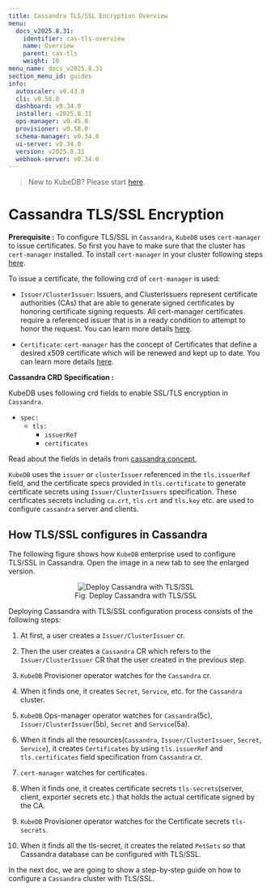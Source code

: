 ```yaml
---
title: Cassandra TLS/SSL Encryption Overview
menu:
  docs_v2025.8.31:
    identifier: cas-tls-overview
    name: Overview
    parent: cas-tls
    weight: 10
menu_name: docs_v2025.8.31
section_menu_id: guides
info:
  autoscaler: v0.43.0
  cli: v0.58.0
  dashboard: v0.34.0
  installer: v2025.8.31
  ops-manager: v0.45.0
  provisioner: v0.58.0
  schema-manager: v0.34.0
  ui-server: v0.34.0
  version: v2025.8.31
  webhook-server: v0.34.0
---
```


> New to KubeDB? Please start [here](/docs/v2025.8.31/README).

# Cassandra TLS/SSL Encryption

**Prerequisite :** To configure TLS/SSL in `Cassandra`, `KubeDB` uses `cert-manager` to issue certificates. So first you have to make sure that the cluster has `cert-manager` installed. To install `cert-manager` in your cluster following steps [here](https://cert-manager.io/docs/installation/kubernetes/).

To issue a certificate, the following crd of `cert-manager` is used:

- `Issuer/ClusterIssuer`: Issuers, and ClusterIssuers represent certificate authorities (CAs) that are able to generate signed certificates by honoring certificate signing requests. All cert-manager certificates require a referenced issuer that is in a ready condition to attempt to honor the request. You can learn more details [here](https://cert-manager.io/docs/concepts/issuer/).

- `Certificate`: `cert-manager` has the concept of Certificates that define a desired x509 certificate which will be renewed and kept up to date. You can learn more details [here](https://cert-manager.io/docs/concepts/certificate/).

**Cassandra CRD Specification :**

KubeDB uses following crd fields to enable SSL/TLS encryption in `Cassandra`.

- `spec:`
  - `tls:`
    - `issuerRef`
    - `certificates`
    
Read about the fields in details from [cassandra concept](/docs/v2025.8.31/guides/cassandra/concepts/cassandra),

`KubeDB` uses the `issuer` or `clusterIssuer` referenced in the `tls.issuerRef` field, and the certificate specs provided in `tls.certificate` to generate certificate secrets using `Issuer/ClusterIssuers` specification. These certificates secrets including `ca.crt`, `tls.crt` and `tls.key` etc. are used to configure `cassandra` server and clients.

## How TLS/SSL configures in Cassandra

The following figure shows how `KubeDB` enterprise used to configure TLS/SSL in Cassandra. Open the image in a new tab to see the enlarged version.

<figure align="center">
<img alt="Deploy Cassandra with TLS/SSL" src="/docs/v2025.8.31/images/cassandra/TLS.svg">
<figcaption align="center">Fig: Deploy Cassandra with TLS/SSL</figcaption>
</figure>

Deploying Cassandra with TLS/SSL configuration process consists of the following steps:

1. At first, a user creates a `Issuer/ClusterIssuer` cr.

2. Then the user creates a `Cassandra` CR which refers to the `Issuer/ClusterIssuer` CR that the user created in the previous step.

3. `KubeDB` Provisioner operator watches for the `Cassandra` cr.

4. When it finds one, it creates `Secret`, `Service`, etc. for the `Cassandra` cluster.

5. `KubeDB` Ops-manager operator watches for `Cassandra`(5c), `Issuer/ClusterIssuer`(5b), `Secret` and `Service`(5a).

6. When it finds all the resources(`Cassandra`, `Issuer/ClusterIssuer`, `Secret`, `Service`), it creates `Certificates` by using `tls.issuerRef` and `tls.certificates` field specification from `Cassandra` cr.

7. `cert-manager` watches for certificates.

8. When it finds one, it creates certificate secrets `tls-secrets`(server, client, exporter secrets etc.) that holds the actual certificate signed by the CA.

9. `KubeDB` Provisioner  operator watches for the Certificate secrets `tls-secrets`.

10. When it finds all the tls-secret, it creates the related `PetSets` so that Cassandra database can be configured with TLS/SSL.

In the next doc, we are going to show a step-by-step guide on how to configure a `Cassandra` cluster with TLS/SSL.